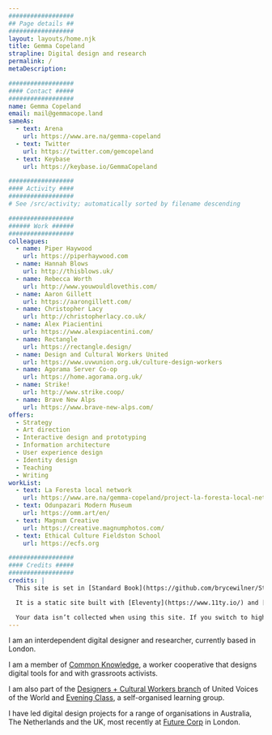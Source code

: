 ```yaml
---
##################
## Page details ##
##################
layout: layouts/home.njk
title: Gemma Copeland
strapline: Digital design and research
permalink: /
metaDescription:

##################
#### Contact #####
##################
name: Gemma Copeland
email: mail@gemmacope.land
sameAs:
  - text: Arena
    url: https://www.are.na/gemma-copeland
  - text: Twitter
    url: https://twitter.com/gemcopeland
  - text: Keybase
    url: https://keybase.io/GemmaCopeland

##################
#### Activity ####
##################
# See /src/activity; automatically sorted by filename descending

##################
###### Work ######
##################
colleagues:
  - name: Piper Haywood
    url: https://piperhaywood.com
  - name: Hannah Blows
    url: http://thisblows.uk/
  - name: Rebecca Worth
    url: http://www.youwouldlovethis.com/
  - name: Aaron Gillett
    url: https://aarongillett.com/
  - name: Christopher Lacy
    url: http://christopherlacy.co.uk/
  - name: Alex Piacientini
    url: https://www.alexpiacentini.com/
  - name: Rectangle
    url: https://rectangle.design/
  - name: Design and Cultural Workers United
    url: https://www.uvwunion.org.uk/culture-design-workers
  - name: Agorama Server Co-op
    url: https://home.agorama.org.uk/
  - name: Strike!
    url: http://www.strike.coop/
  - name: Brave New Alps
    url: https://www.brave-new-alps.com/
offers:
  - Strategy
  - Art direction
  - Interactive design and prototyping
  - Information architecture
  - User experience design
  - Identity design
  - Teaching
  - Writing
workList:
  - text: La Foresta local network
    url: https://www.are.na/gemma-copeland/project-la-foresta-local-network
  - text: Odunpazari Modern Museum
    url: https://omm.art/en/
  - text: Magnum Creative
    url: https://creative.magnumphotos.com/
  - text: Ethical Culture Fieldston School
    url: https://ecfs.org

##################
#### Credits #####
##################
credits: |
  This site is set in [Standard Book](https://github.com/brycewilner/Standard) by Bryce Wilner. Thank you!

  It is a static site built with [Eleventy](https://www.11ty.io/) and [Arena](https://www.are.na/) by the wonderful Piper Haywood. If you’re interested, you can check out the [Github repo](https://github.com/GemCopeland/personal-website). Unless otherwise stated, all of the content on this website is subject to a [Creative Commons BY-NC-SA 4.0](https://creativecommons.org/licenses/by-nc-sa/4.0/) license.

  Your data isn’t collected when using this site. If you switch to high contrast mode, the site sets up a cookie to remember your preference. This cookie expires in one year.
---
```


I am an interdependent digital designer and researcher, currently based in London.

I am a member of [Common Knowledge](http://commonknowledge.coop), a worker cooperative that designs digital tools for and with grassroots activists.

I am also part of the [Designers + Cultural Workers branch](https://twitter.com/UVW_DCW) of United Voices of the World and [Evening Class](https://evening-class.org/), a self-organised learning group.

I have led digital design projects for a range of organisations in Australia, The Netherlands and the UK, most recently at [Future Corp](https://futurecorp.london/) in London.
